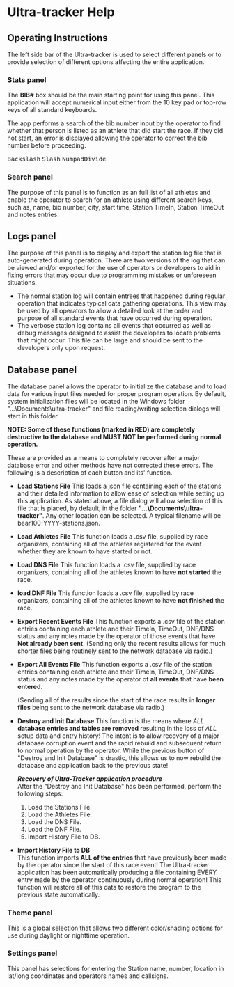 # Ultra-tracker Help

## Operating Instructions

The left side bar of the Ultra-tracker is used to select different panels or to provide selection of different options affecting the entire application.

### Stats panel

  The **BIB#** box should be the main starting point for using this panel. This application will accept numerical input either from the 10 key pad or top-row keys of all standard keyboards.

  The app performs a search of the bib number input by the operator to find whether that person is listed as an athlete that did start the race. If they did not start, an error is displayed allowing the operator to correct the bib number before proceeding.

<kbd>Backslash</kbd>
<kbd>Slash</kbd>
<kbd>NumpadDivide</kbd>

### Search panel

The purpose of this panel is to function as an full list of all athletes and enable the operator to search for an athlete using different search keys, such as, name, bib number, city, start time, Station TimeIn, Station TimeOut and notes entries.

 
## Logs panel

The purpose of this panel is to display and export the station log file that is auto-generated during operation. There are two versions of the log that can be viewed and/or exported for the use of operators or developers to aid in fixing errors that may occur due to programming mistakes or unforeseen situations.
- The normal station log will contain entrees that happened during regular operation that indicates typical data gathering operations. This view may be used by all operators to allow a detailed look at the order and purpose of all standard events that have occurred during operation.
- The verbose station log contains all events that occurred as well as debug messages designed to assist the developers to locate problems that might occur. This file can be large and should be sent to the developers only upon request.

## Database panel
The database panel allows the operator to initialize the database and to load data for various input files needed for proper program operation. By default, system initialization files will be located in the Windows folder "...\Documents\ultra-tracker" and file reading/writing selection dialogs will start in this folder.

**NOTE: Some of these functions (marked in RED) are completely destructive to the database and MUST NOT be performed during normal operation.**

These are provided as a means to completely recover after a major database error and other methods have not corrected these errors. The following is a description of each button and its' function.
- **Load Stations File**
    This loads a json file containing each of the stations and their detailed information to allow ease of selection while setting up this application. As stated above, a file dialog will allow selection of this file that is placed, by default, in the folder **"...\Documents\ultra-tracker"**. Any other location can be selected. A typical filename will be bear100-YYYY-stations.json.

- **Load Athletes File**
    This function loads a .csv file, supplied by race organizers, containing all of the athletes registered for the event whether they are known to have started or not.

- **Load DNS File**
    This function loads a .csv file, supplied by race organizers, containing all of the athletes known to have **not started** the race.

- **load DNF File**
   This function loads a .csv file, supplied by race organizers, containing all of the athletes known to have **not finished** the race.

- **Export Recent Events File**
    This function exports a .csv file of the station entries containing each athlete and their TimeIn, TimeOut, DNF/DNS status and any notes made by the operator of those events that have **Not already been sent**.
    (Sending only the recent results allows for much shorter files being routinely sent to the network database via radio.)

- **Export All Events File**
  This function exports a .csv file of the station entries containing each athlete and their TimeIn, TimeOut, DNF/DNS status and any notes made by the operator of **all events** that have **been entered**.  
 
  (Sending all of the results since the start of the race results in **longer files** being sent to the network database via radio.)

- **Destroy and Init Database**
    This function is the means where *ALL* **database entries and tables are removed** resulting in the loss of *ALL* setup data and entry history!
    The intent is to allow recovery of a major database corruption event and the rapid rebuild and subsequent return to normal operation by the operator.
   While the previous button of "Destroy and Init Database" is drastic, this allows us to now rebuild the database and application back to the previous state!

    ***Recovery of Ultra-Tracker application procedure***  
    After the "Destroy and Init Database" has been performed, perform the following steps:  
    1. Load the Stations File.
    2. Load the Athletes File.
    3. Load the DNS File.
    4. Load the DNF File.
    5. Import History File to DB.


- **Import History File to DB**  
This function imports **ALL of the entries** that have previously been made by the operator since the start of this race event!  The Ultra-tracker application has been automatically producing a file containing EVERY entry made by the operator continuously during normal operation! This function will restore all of this data to restore the program to the previous state automatically.
 
### Theme panel

This is a global selection that allows two different color/shading options for use during daylight or nighttime operation.

### Settings panel

This panel has selections for entering the Station name, number, location in lat/long coordinates and operators names and callsigns.